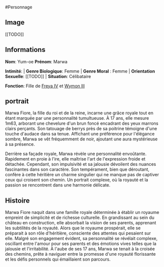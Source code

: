 #Personnage 

## Image
[[TODO]]

## Informations
**Nom**: Yum-oe
**Prénom**: Marwa

**Intimité**:
| **Genre Biologique**: Femme
| **Genre Moral** : Femme
| **Orientation Sexuelle**: [[TODO]]
| **Situation**: Célibataire

**Fonction**: Fille de [Freya IV](Freya%20IV.md) et [Wymon III](Wymon%20III.md)

## portrait
  
Marwa Fiore, la fille du roi et de la reine, incarne une grâce royale tout en étant marquée par une personnalité tumultueuse. À 17 ans, elle mesure 1m63, arborant une chevelure d'un brun foncé encadrant des yeux marrons clairs perçants. Son tatouage de berrys près de sa poitrine témoigne d'une touche d'audace dans sa tenue. Affichant une préférence pour l'élégance sombre, Marwa se vêt fréquemment de noir, ajoutant une aura mystérieuse à sa présence.

Derrière sa façade royale, Marwa révèle une personnalité envoûtante. Rapidement en proie à l'ire, elle maîtrise l'art de l'expression froide et détachée. Cependant, son impulsivité et sa jalousie dévoilent des nuances fascinantes dans son caractère. Son tempérament, bien que déroutant, confère à cette héritière un charme singulier qui ne manque pas de captiver ceux qui croisent son chemin. Un portrait complexe, où la royauté et la passion se rencontrent dans une harmonie délicate.

## Histoire
Marwa Fiore naquit dans une famille royale déterminée à établir un royaume empreint de simplicité et de richesse culturelle. En grandissant au sein du château en construction, elle absorbait la vision de ses parents, apprenant les subtilités de la royauté. Alors que le royaume prospérait, elle se préparait à son rôle d'héritière, consciente des attentes qui pesaient sur elle. Malgré son engagement évident, sa personnalité se révélait complexe, oscillant entre l'amour pour ses parents et des émotions vives telles que la jalousie et l'irritabilité. À l'aube de ses 17 ans, Marwa se tenait à la croisée des chemins, prête à naviguer entre la promesse d'une royauté florissante et les défis personnels qui émaillaient son parcours.